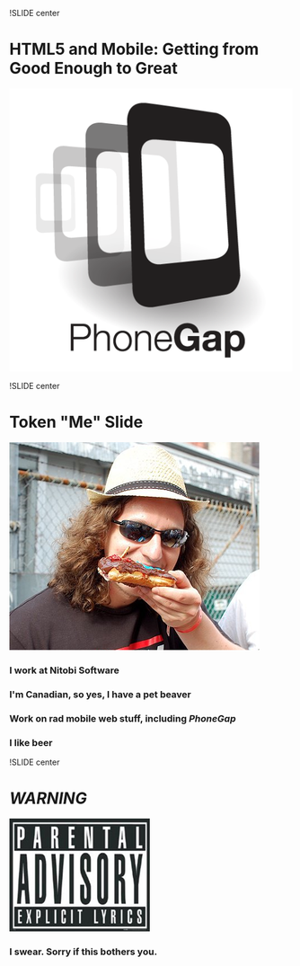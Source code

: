 !SLIDE center

# HTML5 and Mobile: Getting from Good Enough to Great

![PhoneGap!](../img/Logo.png)

!SLIDE center

# Token "Me" Slide

![me](../img/me.png)

### I work at Nitobi Software
### I'm Canadian, so yes, I have a pet beaver
### Work on rad mobile web stuff, including _PhoneGap_
### I like beer

!SLIDE center

# _WARNING_

![swear](../img/explicitlyrics.jpg)

### I swear. Sorry if this bothers you.
